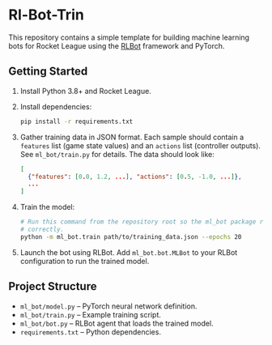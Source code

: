 # Rl-Bot-Trin

This repository contains a simple template for building machine learning
bots for Rocket League using the [RLBot](https://github.com/RLBot/RLBot)
framework and PyTorch.

## Getting Started

1. Install Python 3.8+ and Rocket League.
2. Install dependencies:

   ```bash
   pip install -r requirements.txt
   ```

3. Gather training data in JSON format. Each sample should contain a
   `features` list (game state values) and an `actions` list (controller
   outputs). See `ml_bot/train.py` for details.
   The data should look like:

   ```json
   [
     {"features": [0.0, 1.2, ...], "actions": [0.5, -1.0, ...]},
     ...
   ]
   ```
4. Train the model:

   ```bash
   # Run this command from the repository root so the ml_bot package resolves
   # correctly.
   python -m ml_bot.train path/to/training_data.json --epochs 20
   ```

5. Launch the bot using RLBot. Add `ml_bot.bot.MLBot` to your RLBot
   configuration to run the trained model.

## Project Structure

- `ml_bot/model.py` – PyTorch neural network definition.
- `ml_bot/train.py` – Example training script.
- `ml_bot/bot.py` – RLBot agent that loads the trained model.
- `requirements.txt` – Python dependencies.
